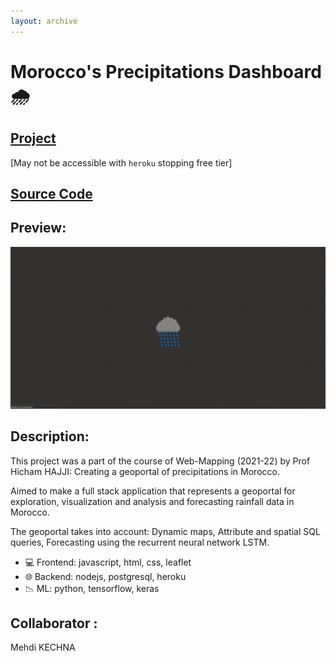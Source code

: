 ```yaml
---
layout: archive
---
```


# Morocco's Precipitations Dashboard 🌧️

<!-- &nbsp; -->

## <a href="https://precip-morocco.herokuapp.com/" target="_blank">Project</a>

[May not be accessible with `heroku` stopping free tier]

## <a href="https://github.com/ayoubft/wm-22-project" target="_blank">Source Code</a>

## Preview:

<center>
<img src="../img/precip-morox5.gif">
</center>

## Description:

This project was a part of the course of Web-Mapping (2021-22) by Prof Hicham HAJJI: Creating a geoportal of precipitations in Morocco.

Aimed to make a full stack application that represents a geoportal for exploration, visualization and analysis and forecasting rainfall data in Morocco.

The geoportal takes into account: Dynamic maps, Attribute and spatial SQL queries, Forecasting using the recurrent neural network LSTM.

- 💻 Frontend: javascript, html, css, leaflet
- 🌐 Backend: nodejs, postgresql, heroku
- 📉 ML: python, tensorflow, keras

## Collaborator :

Mehdi KECHNA
